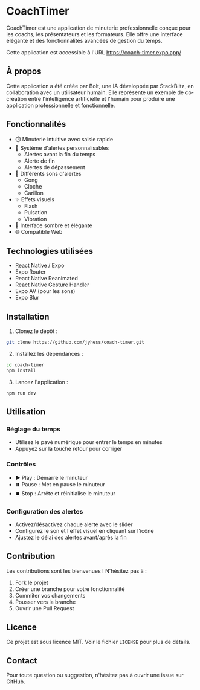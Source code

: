 # CoachTimer

CoachTimer est une application de minuterie professionnelle conçue pour les coachs, les présentateurs et les formateurs. Elle offre une interface élégante et des fonctionnalités avancées de gestion du temps.

Cette application est accessible à l'URL https://coach-timer.expo.app/

## À propos

Cette application a été créée par Bolt, une IA développée par StackBlitz, en collaboration avec un utilisateur humain. Elle représente un exemple de co-création entre l'intelligence artificielle et l'humain pour produire une application professionnelle et fonctionnelle.

## Fonctionnalités

- ⏱️ Minuterie intuitive avec saisie rapide
- 🔔 Système d'alertes personnalisables
  - Alertes avant la fin du temps
  - Alerte de fin
  - Alertes de dépassement
- 🎵 Différents sons d'alertes
  - Gong
  - Cloche
  - Carillon
- ✨ Effets visuels
  - Flash
  - Pulsation
  - Vibration
- 🎨 Interface sombre et élégante
- 🌐 Compatible Web

## Technologies utilisées

- React Native / Expo
- Expo Router
- React Native Reanimated
- React Native Gesture Handler
- Expo AV (pour les sons)
- Expo Blur

## Installation

1. Clonez le dépôt :
```bash
git clone https://github.com/jyhess/coach-timer.git
```

2. Installez les dépendances :
```bash
cd coach-timer
npm install
```

3. Lancez l'application :
```bash
npm run dev
```

## Utilisation

### Réglage du temps
- Utilisez le pavé numérique pour entrer le temps en minutes
- Appuyez sur la touche retour pour corriger

### Contrôles
- ▶️ Play : Démarre le minuteur
- ⏸️ Pause : Met en pause le minuteur
- ⏹️ Stop : Arrête et réinitialise le minuteur

### Configuration des alertes
- Activez/désactivez chaque alerte avec le slider
- Configurez le son et l'effet visuel en cliquant sur l'icône
- Ajustez le délai des alertes avant/après la fin

## Contribution

Les contributions sont les bienvenues ! N'hésitez pas à :
1. Fork le projet
2. Créer une branche pour votre fonctionnalité
3. Commiter vos changements
4. Pousser vers la branche
5. Ouvrir une Pull Request

## Licence

Ce projet est sous licence MIT. Voir le fichier `LICENSE` pour plus de détails.

## Contact

Pour toute question ou suggestion, n'hésitez pas à ouvrir une issue sur GitHub.

